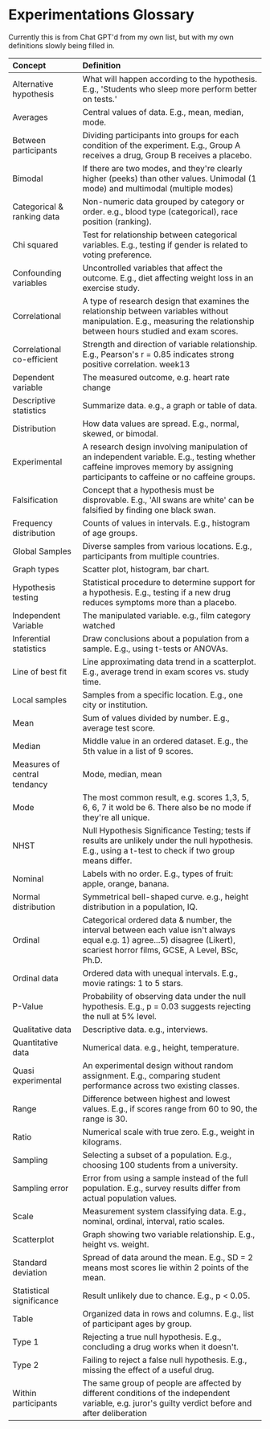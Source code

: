 # Experimentations Glossary

Currently this is from Chat GPT'd from my own list, but with my own definitions slowly being filled in.

| Concept                    | Definition                                                                                                                                                                       |
|:---------------------------|:---------------------------------------------------------------------------------------------------------------------------------------------------------------------------------|
| Alternative hypothesis     | What will happen according to the hypothesis. E.g., 'Students who sleep more perform better on tests.'                                                                           |
| Averages                   | Central values of data. E.g., mean, median, mode.                                                                                                                                |
| Between participants       | Dividing participants into groups for each condition of the experiment. E.g., Group A receives a drug, Group B receives a placebo.                                               |
| Bimodal                    | If there are two modes, and they're clearly higher (peeks) than other values. Unimodal (1 mode) and multimodal (multiple modes)                                                  |
| Categorical & ranking data | Non-numeric data grouped by category or order. e.g., blood type (categorical), race position (ranking).                                                                          |
| Chi squared                | Test for relationship between categorical variables. E.g., testing if gender is related to voting preference.                                                                    |
| Confounding variables      | Uncontrolled variables that affect the outcome. E.g., diet affecting weight loss in an exercise study.                                                                           |
| Correlational              | A type of research design that examines the relationship between variables without manipulation. E.g., measuring the relationship between hours studied and exam scores.         |
| Correlational co-efficient | Strength and direction of variable relationship. E.g., Pearson's r = 0.85 indicates strong positive correlation.  week13                                                         |
| Dependent variable         | The measured outcome, e.g. heart rate change                                                                                                                                     |
| Descriptive statistics     | Summarize data. e.g., a graph or table of data.                                                                                                                                  |
| Distribution               | How data values are spread. E.g., normal, skewed, or bimodal.                                                                                                                    |
| Experimental               | A research design involving manipulation of an independent variable. E.g., testing whether caffeine improves memory by assigning participants to caffeine or no caffeine groups. |
| Falsification              | Concept that a hypothesis must be disprovable. E.g., 'All swans are white' can be falsified by finding one black swan.                                                           |
| Frequency distribution     | Counts of values in intervals. E.g., histogram of age groups.                                                                                                                    |
| Global Samples             | Diverse samples from various locations. E.g., participants from multiple countries.                                                                                              |
| Graph types                | Scatter plot, histogram, bar chart.                                                                                                                                              |   
| Hypothesis testing         | Statistical procedure to determine support for a hypothesis. E.g., testing if a new drug reduces symptoms more than a placebo.                                                   |
| Independent Variable       | The manipulated variable. e.g., film category watched                                                                                                                            |
| Inferential statistics     | Draw conclusions about a population from a sample. E.g., using t-tests or ANOVAs.                                                                                                |
| Line of best fit           | Line approximating data trend in a scatterplot. E.g., average trend in exam scores vs. study time.                                                                               |
| Local samples              | Samples from a specific location. E.g., one city or institution.                                                                                                                 |
| Mean                       | Sum of values divided by number. E.g., average test score.                                                                                                                       |
| Median                     | Middle value in an ordered dataset. E.g., the 5th value in a list of 9 scores.                                                                                                   |
| Measures of central tendancy| Mode, median, mean                                                                                                                                                              |
| Mode                       | The most common result, e.g. scores 1,3, 5, 6, 6, 7 it wold be 6. There also be no mode if they're all unique.                                                                   |
| NHST                       | Null Hypothesis Significance Testing; tests if results are unlikely under the null hypothesis. E.g., using a t-test to check if two group means differ.                          |
| Nominal                    | Labels with no order. E.g., types of fruit: apple, orange, banana.                                                                                                               |
| Normal distribution        | Symmetrical bell-shaped curve. e.g., height distribution in a population, IQ.                                                                                                    |
| Ordinal                    | Categorical ordered data & number, the interval between each value isn't always equal e.g. 1) agree...5) disagree (Likert), scariest horror films, GCSE, A Level, BSc, Ph.D.     |
| Ordinal data               | Ordered data with unequal intervals. E.g., movie ratings: 1 to 5 stars.                                                                                                          |
| P-Value                    | Probability of observing data under the null hypothesis. E.g., p = 0.03 suggests rejecting the null at 5% level.                                                                 |
| Qualitative data           | Descriptive data. e.g., interviews.                                                                                                                                              |
| Quantitative data          | Numerical data. e.g., height, temperature.                                                                                                                                       |
| Quasi experimental         | An experimental design without random assignment. E.g., comparing student performance across two existing classes.                                                               |
| Range                      | Difference between highest and lowest values. E.g., if scores range from 60 to 90, the range is 30.                                                                              |
| Ratio                      | Numerical scale with true zero. E.g., weight in kilograms.                                                                                                                       |
| Sampling                   | Selecting a subset of a population. E.g., choosing 100 students from a university.                                                                                               |
| Sampling error             | Error from using a sample instead of the full population. E.g., survey results differ from actual population values.                                                             |
| Scale                      | Measurement system classifying data. E.g., nominal, ordinal, interval, ratio scales.                                                                                             |
| Scatterplot                | Graph showing two variable relationship. E.g., height vs. weight.                                                                                                                |
| Standard deviation         | Spread of data around the mean. E.g., SD = 2 means most scores lie within 2 points of the mean.                                                                                  |
| Statistical significance   | Result unlikely due to chance. E.g., p < 0.05.                                                                                                                                   |
| Table                      | Organized data in rows and columns. E.g., list of participant ages by group.                                                                                                     |
| Type 1                     | Rejecting a true null hypothesis. E.g., concluding a drug works when it doesn't.                                                                                                 |
| Type 2                     | Failing to reject a false null hypothesis. E.g., missing the effect of a useful drug.                                                                                            |
| Within participants        | The same group of people are affected by different conditions of the independent variable, e.g. juror's guilty verdict before and after deliberation                             |